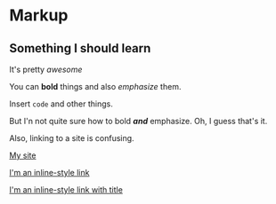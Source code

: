 # Markup
## Something I should learn

It's pretty *awesome*

You can __bold__ things and also *emphasize* them.

Insert `code` and other things.

But I'n not quite sure how to bold ***and*** emphasize. Oh, I guess that's it.

Also, linking to a site is confusing.

[My site](https://school.brash.ca)

[I'm an inline-style link](https://www.google.com)

[I'm an inline-style link with title](https://www.google.com "Google's Homepage")

